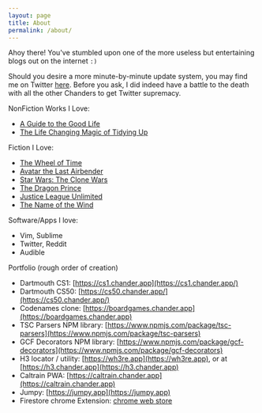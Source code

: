 ```yaml
---
layout: page
title: About
permalink: /about/
---
```


Ahoy there! You've stumbled upon one of the more useless but entertaining blogs out on the internet `:)`

Should you desire a more minute-by-minute update system, you may find me on Twitter [here](https://twitter.com/chander).
Before you ask, I did indeed have a battle to the death with all the other Chanders to get Twitter supremacy.

NonFiction Works I Love:
* [A Guide to the Good Life](https://www.amazon.com/Guide-Good-Life-Ancient-Stoic/dp/1522632735)
* [The Life Changing Magic of Tidying Up](https://www.amazon.com/Life-Changing-Magic-Tidying-Decluttering-Organizing/dp/1607747308)

Fiction I Love:
* [The Wheel of Time](https://www.amazon.com/Wheel-Time-14-Book/dp/B00VZIF6VO)
* [Avatar the Last Airbender](https://www.imdb.com/title/tt0417299/)
* [Star Wars: The Clone Wars](https://www.imdb.com/title/tt0458290/)
* [The Dragon Prince](https://www.imdb.com/title/tt8688814/)
* [Justice League Unlimited](https://www.imdb.com/title/tt6025022/)
* [The Name of the Wind](https://www.amazon.com/Name-Wind-Patrick-Rothfuss/dp/0756404746)

Software/Apps I love:
* Vim, Sublime
* Twitter, Reddit
* Audible

Portfolio (rough order of creation)
* Dartmouth CS1: [https://cs1.chander.app](https://cs1.chander.app/)
* Dartmouth CS50: [https://cs50.chander.app/](https://cs50.chander.app/)
* Codenames clone: [https://boardgames.chander.app](https://boardgames.chander.app)
* TSC Parsers NPM library: [https://www.npmjs.com/package/tsc-parsers](https://www.npmjs.com/package/tsc-parsers)
* GCF Decorators NPM library: [https://www.npmjs.com/package/gcf-decorators](https://www.npmjs.com/package/gcf-decorators)
* H3 locator / utility: [https://wh3re.app](https://wh3re.app), or at [https://h3.chander.app](https://h3.chander.app)
* Caltrain PWA: [https://caltrain.chander.app](https://caltrain.chander.app)
* Jumpy: [https://jumpy.app](https://jumpy.app)
* Firestore chrome Extension: [chrome web store](https://chrome.google.com/webstore/detail/firestore-utils/oebknnjfpdekbaalhncaifcddmeijlkn/related)
